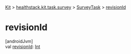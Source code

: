 
[Kit](../../../kit.html) > [healthstack.kit.task.survey](../index.html) > [SurveyTask](index.html) > [revisionId](revision-id.html)



# revisionId



[androidJvm]\
val [revisionId](revision-id.html): [Int](https://kotlinlang.org/api/latest/jvm/stdlib/kotlin/-int/index.html)





